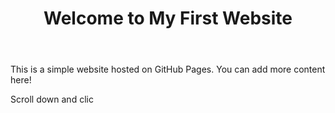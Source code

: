 <!DOCTYPE html>
<html lang="en">
<head>
    <meta charset="UTF-8">
    <meta name="viewport" content="width=device-width, initial-scale=1.0">
    <title>My First Website</title>
</head>
<body>
    <header>
        <h1>Welcome to My First Website</h1>
    </header>
    <main>
        <p>This is a simple website hosted on GitHub Pages. You can add more content here!</p>
    </main>
</body>
</html>
Scroll down and clic
